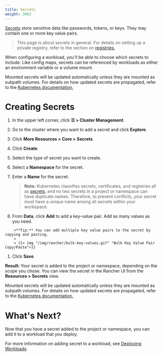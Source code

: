 ```yaml
---
title: Secrets
weight: 3062
---
```


[Secrets](https://kubernetes.io/docs/concepts/configuration/secret/#overview-of-secrets) store sensitive data like passwords, tokens, or keys. They may contain one or more key value pairs.

> This page is about secrets in general. For details on setting up a private registry, refer to the section on [registries.](https://rancher.com/docs/rancher/v2.6/en/k8s-in-rancher/registries)

When configuring a workload, you'll be able to choose which secrets to include. Like config maps, secrets can be referenced by workloads as either an environment variable or a volume mount.

Mounted secrets will be updated automatically unless they are mounted as subpath volumes. For details on how updated secrets are propagated, refer to the [Kubernetes documentation.](https://kubernetes.io/docs/concepts/configuration/secret/#mounted-secrets-are-updated-automatically)

# Creating Secrets

1. In the upper left corner, click **☰ > Cluster Management**.
1. Go to the cluster where you want to add a secret and click **Explore**.
1. Click **More Resources > Core > Secrets**.
1. Click **Create**.
1. Select the type of secret you want to create.
1. Select a **Namespace** for the secret.
1. Enter a **Name** for the secret.

    >**Note:** Kubernetes classifies secrets, certificates, and registries all as [secrets](https://kubernetes.io/docs/concepts/configuration/secret/), and no two secrets in a project or namespace can have duplicate names. Therefore, to prevent conflicts, your secret must have a unique name among all secrets within your workspace.

1. From **Data**, click **Add** to add a key-value pair. Add as many values as you need.
```img
    >**Tip:** You can add multiple key value pairs to the secret by copying and pasting.
    >
    > {{< img "/img/rancher/bulk-key-values.gif" "Bulk Key Value Pair Copy/Paste">}}
```
1. Click **Save**.

**Result:** Your secret is added to the project or namespace, depending on the scope you chose. You can view the secret in the Rancher UI from the **Resources > Secrets** view.

Mounted secrets will be updated automatically unless they are mounted as subpath volumes. For details on how updated secrets are propagated, refer to the [Kubernetes documentation.](https://kubernetes.io/docs/concepts/configuration/secret/#mounted-secrets-are-updated-automatically)

# What's Next?

Now that you have a secret added to the project or namespace, you can add it to a workload that you deploy.

For more information on adding secret to a workload, see [Deploying Workloads](https://rancher.com/docs/rancher/v2.6/en/k8s-in-rancher/workloads/deploy-workloads/).
